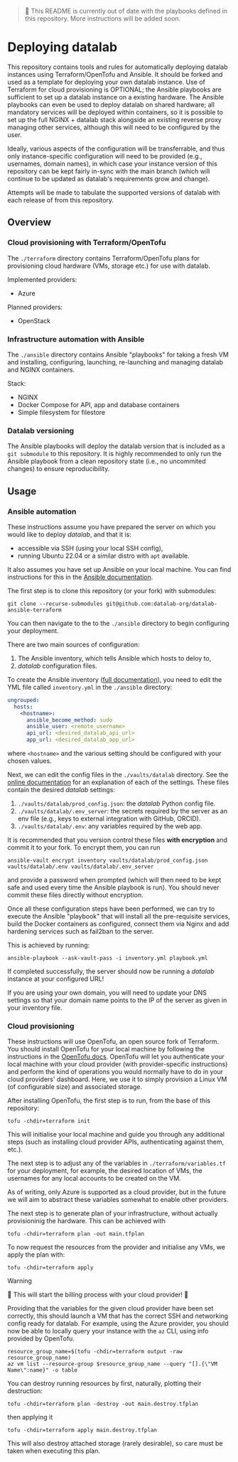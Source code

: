 > 🚨 This README is currently out of date with the playbooks defined in
> this repository. More instructions will be added soon.

# Deploying datalab

This repository contains tools and rules for automatically deploying datalab instances using Terraform/OpenTofu and Ansible.
It should be forked and used as a template for deploying your own datalab instance.
Use of Terraform for cloud provisioning is OPTIONAL; the Ansible playbooks are sufficient to set up a datalab instance on a existing hardware.
The Ansible playbooks can even be used to deploy datalab on shared hardware; all mandatory services will be deployed within containers, so it is possible to set up the full NGINX + datalab stack alongside an existing reverse proxy managing other services, although this will need to be configured by the user.

Ideally, various aspects of the configuration will be transferrable, and thus only instance-specific configuration will need to be provided (e.g., usernames, domain names), in which case your instance version of this repository can be kept fairly in-sync with the main branch (which will continue to be updated as datalab's requirements grow and change). 

Attempts will be made to tabulate the supported versions of datalab with each release of from this repository.

## Overview

### Cloud provisioning with Terraform/OpenTofu

The `./terraform` directory contains Terraform/OpenTofu plans for provisioning cloud hardware (VMs, storage etc.) for use with datalab.

Implemented providers:

- Azure

Planned providers:

- OpenStack

### Infrastructure automation with Ansible

The `./ansible` directory contains Ansible "playbooks" for taking a fresh VM and installing, configuring, launching, re-launching and managing datalab and NGINX containers.

Stack:

- NGINX
- Docker Compose for API, app and database containers
- Simple filesystem for filestore

### Datalab versioning

The Ansible playbooks will deploy the datalab version that is included as a `git
submodule` to this repository.
It is highly recommended to only run the Ansible playbook from a clean
repository state (i.e., no uncommited changes) to ensure reproducibility.

## Usage

### Ansible automation

These instructions assume you have prepared the server on which you would like
to deploy *datalab*, and that it is:

- accessible via SSH (using your local SSH config),
- running Ubuntu 22.04 or a similar distro with `apt` available.

It also assumes you have set up Ansible on your local machine.
You can find instructions for this in the [Ansible documentation](https://docs.ansible.com/ansible/latest/getting_started/get_started_ansible.html).

The first step is to clone this repository (or your fork) with submodules:

```shell 
git clone --recurse-submodules git@github.com:datalab-org/datalab-ansible-terraform
```

You can then navigate to the to the `./ansible` directory to begin configuring
your deployment.

There are two main sources of configuration:

1. The Ansible inventory, which tells Ansible which hosts to deloy to,
2. *datalab* configuration files.

To create the Ansible inventory ([full
documentation](https://docs.ansible.com/ansible/latest/inventory_guide/intro_inventory.html)), you need to edit the YML file
called `inventory.yml` in the `./ansible` directory:

```yaml
ungrouped:
  hosts:
    <hostname>:
      ansible_become_method: sudo
      ansible_user: <remote_username>
      api_url: <desired_datalab_api_url>
      app_url: <desired_datalab_app_url>
```

where `<hostname>` and the various setting should be configured with your chosen
values.

Next, we can edit the config files in the `./vaults/datalab` directory.
See the [online documentation](https://the-datalab.readthedocs.io/en/stable/config/) for an
explanation of each of the settings.
These files contain the desired *datalab* settings:

1. `./vaults/datalab/prod_config.json`: the *datalab* Python config file.
2. `./vaults/datalab/.env_server`: the secrets required by the server as an env
   file (e.g., keys to external integration with GitHub, ORCID).
3. `./vaults/datalab/.env`: any variables required by the web app.

It is recommended that you version control these files **with encryption** and commit it to your
fork.
To encrypt them, you can run

```shell
ansible-vault encrypt inventory vaults/datalab/prod_config.json vaults/datalab/.env vaults/datalab/.env_server
```

and provide a password when prompted (which will then need to be kept safe and
used every time the Ansible playbook is run).
You should never commit these files directly without encryption.

Once all these configuration steps have been performed, we can try to execute
the Ansible "playbook" that will install all the pre-requisite services, build
the Docker containers as configured, connect them via Nginx and add hardening
services such as fail2ban to the server.

This is achieved by running:

```shell
ansible-playbook --ask-vault-pass -i inventory.yml playbook.yml 
```

If completed successfully, the server should now be running a *datalab*
instance at your configured URL!

If you are using your own domain, you will need to update your DNS settings so that your domain name points to the IP of the server as given in your inventory file.

### Cloud provisioning

These instructions will use OpenTofu, an open source fork of Terraform. 
You should install OpenTofu for your local machine by following the instructions in the [OpenTofu docs](https://opentofu.org/docs/intro/install/).
OpenTofu will let you authenticate your local machine with your cloud provider (with provider-specific instructions) and perform the kind of operations you would normally have to do in your cloud providers' dashboard.
Here, we use it to simply provision a Linux VM (of configurable size) and associated storage.

After installing OpenTofu, the first step is to run, from the base of this repository:

```shell
tofu -chdir=terraform init
```

This will initialise your local machine and guide you through any additional
steps (such as installing cloud provider APIs, authenticating against them, etc.).

The next step is to adjust any of the variables in `./terraform/variables.tf` for your deployment, for example, the desired location of VMs, the usernames for any local accounts to be created on the VM.

As of writing, only Azure is supported as a cloud provider, but in the future we will aim to abstract these variables somewhat to enable other providers.

The next step is to generate plan of your infrastructure, without actually
provisioninig the hardware.
This can be achieved with 

```shell
tofu -chdir=terraform plan -out main.tfplan
```

To now request the resources from the provider and initialise any VMs, we apply
the plan with:

```shell
tofu -chdir=terraform apply
```

> [!WARNING]
> 🚨 This will start the billing process with your cloud provider! 🚨

Providing that the variables for the given cloud provider have been set correctly, this should launch a VM that has the correct SSH and networking config ready for datalab.
For example, using the Azure provider, you should now be able to locally query your instance with the `az` CLI, using info provided by OpenTofu.

```shell
resource_group_name=$(tofu -chdir=terraform output -raw resource_group_name)
az vm list --resource-group $resource_group_name --query "[].{\"VM Name\":name}" -o table
```

You can destroy running resources by first, naturally, plotting their destruction:

```shell
tofu -chdir=terraform plan -destroy -out main.destroy.tfplan
```

then applying it

```shell
tofu -chdir=terraform apply main.destroy.tfplan
```

This will also destroy attached storage (rarely desirable), so care must be taken when executing this plan.

